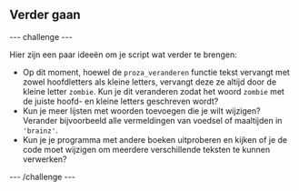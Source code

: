 ## Verder gaan

--- challenge ---

Hier zijn een paar ideeën om je script wat verder te brengen:
- Op dit moment, hoewel de `proza_veranderen` functie tekst vervangt met zowel hoofdletters als kleine letters, vervangt deze ze altijd door de kleine letter `zombie`. Kun je dit veranderen zodat het woord `zombie` met de juiste hoofd- en kleine letters geschreven wordt?
- Kun je meer lijsten met woorden toevoegen die je wilt wijzigen? Verander bijvoorbeeld alle vermeldingen van voedsel of maaltijden in `'brainz'`.
- Kun je je programma met andere boeken uitproberen en kijken of je de code moet wijzigen om meerdere verschillende teksten te kunnen verwerken?

--- /challenge ---

